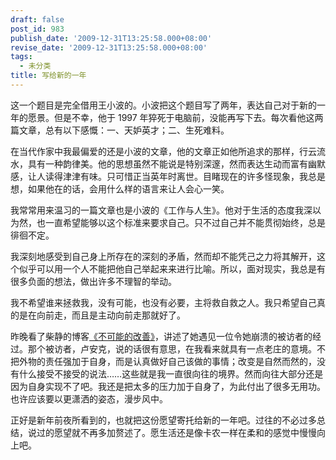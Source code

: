```yaml
---
draft: false
post_id: 983
publish_date: '2009-12-31T13:25:58.000+08:00'
revise_date: '2009-12-31T13:25:58.000+08:00'
tags:
  - 未分类
title: 写给新的一年
---
```


这一个题目是完全借用王小波的。小波把这个题目写了两年，表达自己对于新的一年的愿景。但是不幸，他于 1997 年猝死于电脑前，没能再写下去。每次看他这两篇文章，总有以下感慨：一、天妒英才；二、生死难料。

在当代作家中我最偏爱的还是小波的文章，他的文章正如他所追求的那样，行云流水，具有一种韵律美。他的思想虽然不能说是特别深邃，然而表达生动而富有幽默感，让人读得津津有味。只可惜正当英年时离世。目睹现在的许多怪现象，我总是想，如果他在的话，会用什么样的语言来让人会心一笑。

我常常用来温习的一篇文章也是小波的《工作与人生》。他对于生活的态度我深以为然，也一直希望能够以这个标准来要求自己。只不过自己并不能贯彻始终，总是徘徊不定。

我深刻地感受到自己身上所存在的深刻的矛盾，然而却不能凭己之力将其解开，这个似乎可以用一个人不能把他自己举起来来进行比喻。所以，面对现实，我总是有很多负面的想法，做出许多不理智的举动。

我不希望谁来拯救我，没有可能，也没有必要，主将救自救之人。我只希望自己真的是在向前走，而且是主动向前走那就好了。

昨晚看了柴静的博客[《不可能的改善》](http://blog.sina.com.cn/s/blog_48b0d37b0100h7af.html)，讲述了她遇见一位令她崩溃的被访者的经过。那个被访者，卢安克，说的话很有意思，在我看来就具有一点老庄的意境。不把外物的责任强加于自身，而是认真做好自己该做的事情；改变是自然而然的，没有什么接受不接受的说法……这些就是我一直很向往的境界。然而向往大部分还是因为自身实现不了吧。我还是把太多的压力加于自身了，为此付出了很多无用功。也许应该要以更潇洒的姿态，漫步风中。

正好是新年前夜所看到的，也就把这份愿望寄托给新的一年吧。过往的不必过多总结，说过的愿望就不再多加赘述了。愿生活还是像卡农一样在柔和的感觉中慢慢向上吧。
